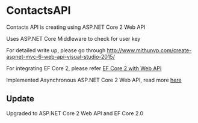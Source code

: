# ContactsAPI
Contacts API is creating using ASP.NET Core 2 Web API

Uses ASP.NET Core Middleware to check for user key

For detailed write up, please go through http://www.mithunvp.com/create-aspnet-mvc-6-web-api-visual-studio-2015/

For integrating EF Core 2, please refer [EF Core 2 with Web API](http://www.mithunvp.com/aspnet-core-web-api-entity-framework-core/)

Implemented Asynchronous ASP.NET Core 2 Web API, read more [here](http://www.mithunvp.com/fully-asynchronous-aspnet-core-2-web-api/)

## Update
Upgraded to ASP.NET Core 2 Web API and EF Core 2.0
